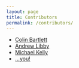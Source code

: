 ```yaml
---
layout: page
title: Contributors
permalink: /contributors/
---
```


* [Colin Bartlett](https://colinabartlett.com)
* [Andrew Libby](https://github.com/alibby)
* [Michael Kelly](https://thebadmonkeydev.github.io)
* [...you!](https://github.com/cbartlett/vimtricks)
